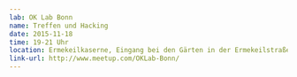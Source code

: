 ```yaml
---
lab: OK Lab Bonn
name: Treffen und Hacking
date: 2015-11-18
time: 19-21 Uhr
location: Ermekeilkaserne, Eingang bei den Gärten in der Ermekeilstraße
link-url: http://www.meetup.com/OKLab-Bonn/
---
```

